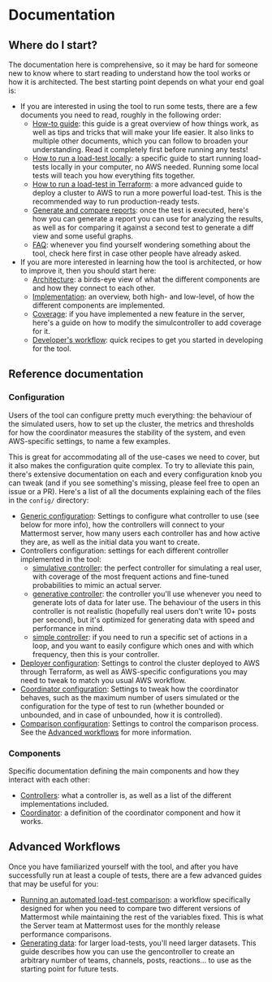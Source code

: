 # Documentation

## Where do I start?

The documentation here is comprehensive, so it may be hard for someone new to know where to start reading to understand how the tool works or how it is architected. The best starting point depends on what your end goal is:

- If you are interested in using the tool to run some tests, there are a few documents you need to read, roughly in the following order:
    - [How-to guide](load-test-how-to-use.md): this guide is a great overview of how things work, as well as tips and tricks that will make your life easier. It also links to multiple other documents, which you can follow to broaden your understanding. Read it completely first before running any tests!
    - [How to run a load-test locally](local_loadtest.md): a specific guide to start running load-tests locally in your computer, no AWS needed. Running some local tests will teach you how everything fits together.
    - [How to run a load-test in Terraform](terraform_loadtest.md): a more advanced guide to deploy a cluster to AWS to run a more powerful load-test. This is the recommended way to run production-ready tests.
    - [Generate and compare reports](compare.md): once the test is executed, here's how you can generate a report you can use for analyzing the results, as well as for comparing it against a second test to generate a diff view and some useful graphs.
    - [FAQ](faq.md): whenever you find yourself wondering something about the tool, check here first in case other people have already asked.
- If you are more interested in learning how the tool is architected, or how to improve it, then you should start here:
    - [Architecture](loadtest_system.md): a birds-eye view of what the different components are and how they connect to each other.
    - [Implementation](implementation.md): an overview, both high- and low-level, of how the different components are implemented.
    - [Coverage](coverage.md): if you have implemented a new feature in the server, here's a guide on how to modify the simulcontroller to add coverage for it.
    - [Developer's workflow](developing.md): quick recipes to get you started in developing for the tool.
    
## Reference documentation

### Configuration

Users of the tool can configure pretty much everything: the behaviour of the simulated users, how to set up the cluster, the metrics and thresholds for how the coordinator measures the stability of the system, and even AWS-specific settings, to name a few examples.

This is great for accommodating all of the use-cases we need to cover, but it also makes the configuration quite complex. To try to alleviate this pain, there's extensive documentation on each and every configuration knob you can tweak (and if you see something's missing, please feel free to open an issue or a PR). Here's a list of all the documents explaining each of the files in the `config/` directory:

- [Generic configuration](config/config.md): Settings to configure what controller to use (see below for more info), how the controllers will connect to your Mattermost server, how many users each controller has and how active they are, as well as the initial data you want to create.
- Controllers configuration: settings for each different controller implemented in the tool:
    - [simulative controller](config/simulcontroller.md): the perfect controller for simulating a real user, with coverage of the most frequent actions and fine-tuned probabilities to mimic an actual server.
    - [generative controller](config/gencontroller.md): the controller you'll use whenever you need to generate lots of data for later use. The behaviour of the users in this controller is not realistic (hopefully real users don't write 10+ posts per second), but it's optimized for generating data with speed and performance in mind.
    - [simple controller](config/simplecontroller.md): if you need to run a specific set of actions in a loop, and you want to easily configure which ones and with which frequency, then this is your controller.
- [Deployer configuration](config/deployer.md): Settings to control the cluster deployed to AWS through Terraform, as well as AWS-specific configurations you may need to tweak to match you usual AWS workflow.
- [Coordinator configuration](config/coordinator.md): Settings to tweak how the coordinator behaves, such as the maximum number of users simulated or the configuration for the type of test to run (whether bounded or unbounded, and in case of unbounded, how it is controlled).
- [Comparison configuration](config/comparison.md): Settings to control the comparison process. See the [Advanced workflows](#advanced-workflows) for more information.

### Components

Specific documentation defining the main components and how they interact with each other:

- [Controllers](controllers.md): what a controller is, as well as a list of the different implementations included.
- [Coordinator](coordinator.md): a definition of the coordinator component and how it works.

## Advanced Workflows

Once you have familiarized yourself with the tool, and after you have successfully run at least a couple of tests, there are a few advanced guides that may be useful for you:

- [Running an automated load-test comparison](comparison.md): a workflow specifically designed for when you need to compare two different versions of Mattermost while maintaining the rest of the variables fixed. This is what the Server team at Mattermost uses for the monthly release performance comparisons.
- [Generating data](generating-data.md): for larger load-tests, you'll need larger datasets. This guide describes how you can use the gencontroller to create an arbitrary number of teams, channels, posts, reactions... to use as the starting point for future tests.

